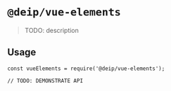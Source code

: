 # `@deip/vue-elements`

> TODO: description

## Usage

```
const vueElements = require('@deip/vue-elements');

// TODO: DEMONSTRATE API
```

